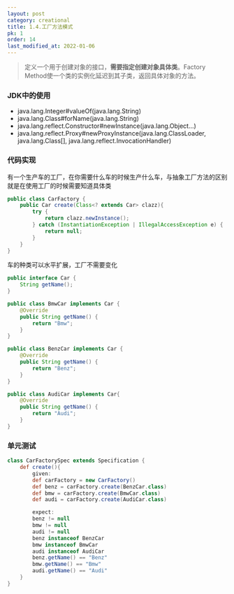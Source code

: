 ```yaml
---
layout: post
category: creational
title: 1.4.工厂方法模式
pk: 1
order: 14
last_modified_at: 2022-01-06
---
```


> 定义一个用于创建对象的接口，**需要指定创建对象具体类**。Factory Method使一个类的实例化延迟到其子类，返回具体对象的方法。

### JDK中的使用
- java.lang.Integer#valueOf(java.lang.String)
- java.lang.Class#forName(java.lang.String)
- java.lang.reflect.Constructor#newInstance(java.lang.Object...)
- java.lang.reflect.Proxy#newProxyInstance(java.lang.ClassLoader, java.lang.Class[], java.lang.reflect.InvocationHandler)

### 代码实现
有一个生产车的工厂，在你需要什么车的时候生产什么车，与抽象工厂方法的区别就是在使用工厂的时候需要知道具体类
```java
public class CarFactory {
    public Car create(Class<? extends Car> clazz){
        try {
            return clazz.newInstance();
        } catch (InstantiationException | IllegalAccessException e) {
            return null;
        }
    }
}
```
车的种类可以水平扩展，工厂不需要变化  
```java
public interface Car {
    String getName();
}

public class BmwCar implements Car {
    @Override
    public String getName() {
        return "Bmw";
    }
}

public class BenzCar implements Car {
    @Override
    public String getName() {
        return "Benz";
    }
}

public class AudiCar implements Car{
    @Override
    public String getName() {
        return "Audi";
    }
}
```

### 单元测试 
```groovy
class CarFactorySpec extends Specification {
    def create(){
        given:
        def carFactory = new CarFactory()
        def benz = carFactory.create(BenzCar.class)
        def bmw = carFactory.create(BmwCar.class)
        def audi = carFactory.create(AudiCar.class)

        expect:
        benz != null
        bmw != null
        audi != null
        benz instanceof BenzCar
        bmw instanceof BmwCar
        audi instanceof AudiCar
        benz.getName() == "Benz"
        bmw.getName() == "Bmw"
        audi.getName() == "Audi"
    }
}
```
